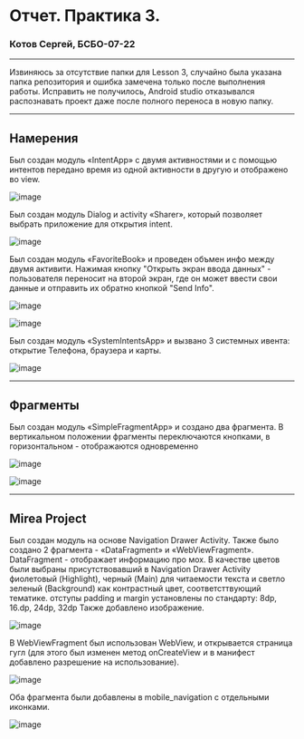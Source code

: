 # Отчет. Практика 3.
### Котов Сергей, БСБО-07-22

---

Извиняюсь за отсутствие папки для Lesson 3, случайно была указана папка репозитория и ошибка замечена только после выполнения работы. Исправить не получилось, Android studio отказывался распознавать проект даже после полного переноса в новую папку.

---
## Намерения

Был создан модуль «IntentApp» с двумя активностями и с помощью интентов передано время из одной активности в другую и отображено во view. 

![image](https://github.com/user-attachments/assets/5ceb3cc9-4536-428e-9dcd-503254d01622)


Был создан модуль Dialog и activity «Sharer», который позволяет выбрать приложение для открытия intent. 

![image](https://github.com/user-attachments/assets/bc69e3e5-8446-4dac-ac94-927aa7b662e5)


Был создан модуль «FavoriteBook» и проведен объмен инфо между двумя активити. Нажимая кнопку "Открыть экран ввода данных" - пользователя переносит на второй экран, где он может ввести свои данные и отправить их обратно кнопкой "Send Info".

![image](https://github.com/user-attachments/assets/7ab753c4-65f8-4f42-9f7c-8b7e431f3ffa)

![image](https://github.com/user-attachments/assets/25987d6e-3019-46e6-a2af-d2faae9b73f2)


Был создан модуль «SystemIntentsApp» и вызвано 3 системных ивента: открытие Телефона, браузера и карты.

![image](https://github.com/user-attachments/assets/71da167b-1910-44f2-a3b5-7baf06ffc7a6)

---
## Фрагменты

Был создан модуль «SimpleFragmentApp» и создано два фрагмента. В вертикальном положении фрагменты переключаются кнопками, в горизонтальном - отображаются одновременно

![image](https://github.com/user-attachments/assets/465b9bd4-f173-40dd-b623-484f05b84554)

![image](https://github.com/user-attachments/assets/5593f703-c3e5-4992-a0d2-4a68e4a35de5)

---
## Mirea Project

Был создан модуль на основе Navigation Drawer Activity. Также было создано 2 фрагмента - «DataFragment» и «WebViewFragment». 
DataFragment - отображает информацию про мох. В качестве цветов были выбраны присутствовавший в Navigation Drawer Activity фиолетовый (Highlight), черный (Main) для читаемости текста и светло зеленый (Background) как контрастный цвет, соответсттвующий тематике. отступы padding и margin установлены по стандарту: 8dp, 16.dp, 24dp, 32dp
Также добавлено изображение.

![image](https://github.com/user-attachments/assets/37071aac-8242-4777-a160-f64a6a0ad79f)

В WebViewFragment был использован WebView, и открывается страница гугл (для этого был изменен метод onCreateView и в манифест добавлено разрешение на использование).

![image](https://github.com/user-attachments/assets/cbbafceb-cbfe-41cf-a360-44d456051e8e)

Оба фрагмента были добавлены в mobile_navigation с отдельными иконками.

![image](https://github.com/user-attachments/assets/69dddf92-641c-46a7-a360-ac4f31c1ce5d)


